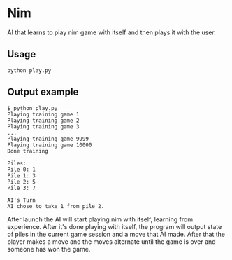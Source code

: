 # Nim

AI that learns to play nim game with itself and then plays it with the user.

## Usage

```
python play.py
```

## Output example

```
$ python play.py
Playing training game 1
Playing training game 2
Playing training game 3
...
Playing training game 9999
Playing training game 10000
Done training

Piles:
Pile 0: 1
Pile 1: 3
Pile 2: 5
Pile 3: 7

AI's Turn
AI chose to take 1 from pile 2.
```

After launch the AI will start playing nim with itself, learning from experience. After it's done playing with itself, the program will output state of piles in the current game session and a move that AI made. After that the player makes a move and the moves alternate until the game is over and someone has won the game.
